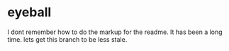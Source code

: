 # eyeball
I dont remember how to do the markup for the readme.
It has been a long time.
lets get this branch to be less stale.